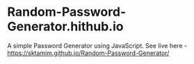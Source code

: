 # Random-Password-Generator.hithub.io
A simple Password Generator using JavaScript.
See live here - 
https://sktamim.github.io/Random-Password-Generator/
